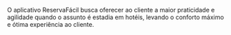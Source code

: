 O aplicativo ReservaFácil busca oferecer ao cliente a maior praticidade e agilidade quando o assunto é estadia em hotéis, levando o conforto máximo e ótima experiência ao cliente.
